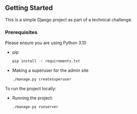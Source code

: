 

## Getting Started

This is a simple Django project as part of a technical challenge. 

### Prerequisites

Please ensure you are using Python 3.10
* pip
  ```sh
  pip install -r requirements.txt
  ```

* Making a superuser for the admin site
  ```sh
  ./manage.py createsuperuser
  ```

To run the project locally:
* Running the project:
  ```sh
  ./manage.py runserver
  ```
